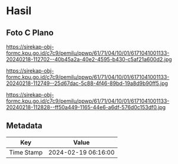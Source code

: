 # Hasil

## Foto C Plano

https://sirekap-obj-formc.kpu.go.id/c7c9/pemilu/ppwp/61/71/04/10/01/6171041001133-20240218-112702--40b45a2a-40e2-4595-b430-c5af21a600d2.jpg

https://sirekap-obj-formc.kpu.go.id/c7c9/pemilu/ppwp/61/71/04/10/01/6171041001133-20240218-112749--25d67dac-5c88-4f46-89bd-19a8d9b90ff5.jpg

https://sirekap-obj-formc.kpu.go.id/c7c9/pemilu/ppwp/61/71/04/10/01/6171041001133-20240218-112828--ff50a449-1165-44e6-a6df-576d0c153df0.jpg


## Metadata

| Key        | Value               |
| ---------- | ------------------- |
| Time Stamp | 2024-02-19 06:16:00 |



